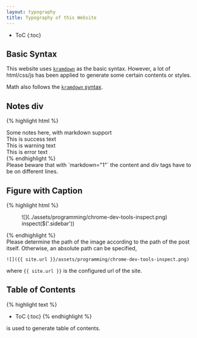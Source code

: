 ```yaml
---
layout: typography
title: Typography of this Website
---
```


* ToC
{:toc}

## Basic Syntax

This website uses [`kramdown`](http://kramdown.gettalong.org) as the basic syntax. However, a lot of html/css/js has been applied to generate some certain contents or styles.

Math also follows the [`kramdown` syntax](http://kramdown.gettalong.org/syntax.html#math-blocks).

## Notes div

{% highlight html %}
<div class="notes--info" markdown="1">
Some notes here, with markdown support
</div>

<div class="notes--success" markdown="1">
This is success text
</div>

<div class="notes--warning" markdown="1">
This is warning text
</div>

<div class="notes--error" markdown="1">
This is error text
</div>
{% endhighlight %}

<div class="notes--info" markdown="1">
Please beware that with `markdown="1"` the content and div tags have to be on different lines.
</div>


## Figure with Caption

{% highlight html %}
<figure markdown="1">
![](../assets/programming/chrome-dev-tools-inspect.png)
<figcaption>
inspect($('.sidebar'))
</figcaption>
</figure>
{% endhighlight %}


<div class="notes--info" markdown="1">
Please determine the path of the image according to the path of the post itself. Otherwise, an absolute path can be specified,

```
![]({{ site.url }}/assets/programming/chrome-dev-tools-inspect.png)
```

where `{{ site.url }}` is the configured url of the site.
</div>


## Table of Contents


{% highlight text %}
* ToC
{:toc}
{% endhighlight %}

is used to generate table of contents.
